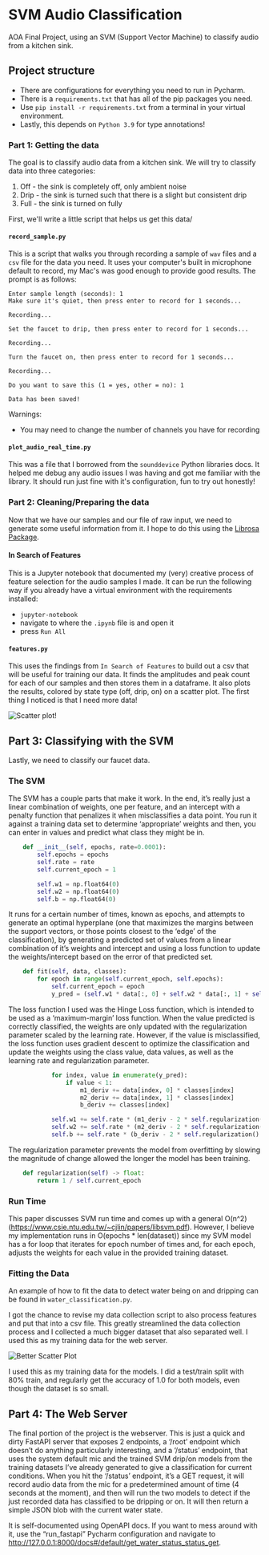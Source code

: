 # SVM Audio Classification

AOA Final Project, using an SVM (Support Vector Machine) to classify audio from a kitchen sink.

## Project structure

- There are configurations for everything you need to run in Pycharm.
- There is a `requirements.txt` that has all of the pip packages you need.
- Use `pip install -r requirements.txt` from a terminal in your virtual environment.
- Lastly, this depends on `Python 3.9` for type annotations!

### Part 1: Getting the data

The goal is to classify audio data from a kitchen sink.
We will try to classify data into three categories:

1. Off - the sink is completely off, only ambient noise
2. Drip - the sink is turned such that there is a slight but consistent drip
3. Full - the sink is turned on fully

First, we'll write a little script that helps us get this data/

#### `record_sample.py`

This is a script that walks you through recording a sample of `wav` files and a `csv` file for the data you need.
It uses your computer's built in microphone default to record, my Mac's was good enough to provide good results.
The prompt is as follows:


```
Enter sample length (seconds): 1
Make sure it's quiet, then press enter to record for 1 seconds...

Recording...

Set the faucet to drip, then press enter to record for 1 seconds...

Recording...

Turn the faucet on, then press enter to record for 1 seconds...

Recording...

Do you want to save this (1 = yes, other = no): 1

Data has been saved!
```

Warnings:
- You may need to change the number of channels you have for recording

#### `plot_audio_real_time.py`

This was a file that I borrowed from the `sounddevice` Python libraries docs.
It helped me debug any audio issues I was having and got me familiar with the library.
It should run just fine with it's configuration, fun to try out honestly!

### Part 2: Cleaning/Preparing the data

Now that we have our samples and our file of raw input, we need to generate some useful information from it.
I hope to do this using the [Librosa Package](https://librosa.org/doc/latest/index.html).

#### In Search of Features

This is a Jupyter notebook that documented my (very) creative process of feature selection for the audio samples I made.
It can be run the following way if you already have a virtual environment with the requirements installed:
- `jupyter-notebook`
- navigate to where the `.ipynb` file is and open it
- press `Run All`

#### `features.py`

This uses the findings from `In Search of Features` to build out a csv that will be useful for training our data.
It finds the amplitudes and peak count for each of our samples and then stores them in a dataframe.
It also plots the results, colored by state type (off, drip, on) on a scatter plot.
The first thing I noticed is that I need more data!

![Scatter plot!](app/feature_extraction/water%20scatter.png)


## Part 3: Classifying with the SVM

Lastly, we need to classify our faucet data. 

### The SVM

The SVM has a couple parts that make it work. In the end, it’s really just a linear combination of weights, one per feature, and an intercept with a penalty function that penalizes it when misclassifies a data point. You run it against a training data set to determine ‘appropriate’ weights and then, you can enter in values and predict what class they might be in.

``` python
    def __init__(self, epochs, rate=0.0001):
        self.epochs = epochs
        self.rate = rate
        self.current_epoch = 1

        self.w1 = np.float64(0)
        self.w2 = np.float64(0)
        self.b = np.float64(0)
```

It runs for a certain number of times, known as epochs, and attempts to generate an optimal hyperplane (one that maximizes the margins between the support vectors, or those points closest to the ‘edge’ of the classification), by generating a predicted set of values from a linear combination of it’s weights and intercept and using a loss function to update the weights/intercept based on the error of that predicted set.

```python
    def fit(self, data, classes):
        for epoch in range(self.current_epoch, self.epochs):
            self.current_epoch = epoch
            y_pred = (self.w1 * data[:, 0] + self.w2 * data[:, 1] + self.b) * classes
```

The loss function I used was the Hinge Loss function, which is intended to be used as a ‘maximum-margin’ loss function. When the value predicted is correctly classified, the weights are only updated with the regularization parameter scaled by the learning rate. However, if the value is misclassified, the loss function uses gradient descent to optimize the classification and update the weights using the class value, data values, as well as the learning rate and regularization parameter.

```python
            for index, value in enumerate(y_pred):
                if value < 1:
                    m1_deriv += data[index, 0] * classes[index]
                    m2_deriv += data[index, 1] * classes[index]
                    b_deriv += classes[index]

            self.w1 += self.rate * (m1_deriv - 2 * self.regularization() * self.w1)
            self.w2 += self.rate * (m2_deriv - 2 * self.regularization() * self.w2)
            self.b += self.rate * (b_deriv - 2 * self.regularization() * self.b)
```

The regularization parameter prevents the model from overfitting by slowing the magnitude of change allowed the longer the model has been training.

```python
    def regularization(self) -> float:
        return 1 / self.current_epoch
```

### Run Time

This paper discusses SVM run time and comes up with a general O(n^2) (https://www.csie.ntu.edu.tw/~cjlin/papers/libsvm.pdf). However, I believe my implementation runs in O(epochs * len(dataset)) since my SVM model has a for loop that iterates for epoch number of times and, for each epoch,  adjusts the weights for each value in the provided training dataset. 

### Fitting the Data

An example of how to fit the data to detect water being on and dripping can be found in `water_classification.py`.

I got the chance to revise my data collection script to also process features and put that into a csv file.
This greatly streamlined the data collection process and I collected a much bigger dataset that also separated well.
I used this as my training data for the web server.

![Better Scatter Plot](app/feature_extraction/water_classify_data.png)

I used this as my training data for the models.
I did a test/train split with 80% train, and regularly get the accuracy of 1.0 for both models, even though the dataset is so small.


## Part 4: The Web Server

The final portion of the project is the webserver. This is just a quick and dirty FastAPI server that exposes 2 endpoints, a ‘/root’ endpoint which doesn’t do anything particularly interesting, and a ‘/status’ endpoint, that uses the system default mic and the trained SVM drip/on models from the training datasets I’ve already generated to give a classification for current conditions. 
When you hit the ‘/status’ endpoint, it’s a GET request, it will record audio data from the mic for a predetermined amount of time (4 seconds at the moment), and then will run the two models to detect if the just recorded data has classified to be dripping or on. It will then return a simple JSON blob with the current water state.

It is self-documented using OpenAPI docs. If you want to mess around with it, use the “run_fastapi” Pycharm configuration and navigate to http://127.0.0.1:8000/docs#/default/get_water_status_status_get.  
